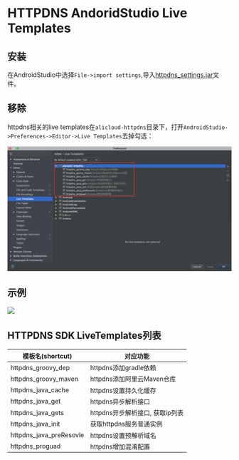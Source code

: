 # HTTPDNS AndoridStudio Live Templates

## 安装

在AndroidStudio中选择`File->import settings`,导入[httpdns_settings.jar](https://github.com/aliyun/aliyun-ams-ueo/raw/master/Android/Httpdns/assets/httpdns_settings.jar)文件。

## 移除

httpdns相关的live templates在`alicloud-httpdns`目录下，打开`AndroidStudio->Preferences->Editor->Live Templates`去掉勾选：

![](assets/httpdns_live_template_pic.png)

## 示例

![](assets/httpdns_introduce.gif)

## HTTPDNS SDK LiveTemplates列表

模板名(shortcut)|对应功能
---|---
httpdns_groovy_dep|httpdns添加gradle依赖
httpdns_groovy_maven|httpdns添加阿里云Maven仓库
httpdns_java_cache|httpdns设置持久化缓存
httpdns_java_get|httpdns异步解析接口
httpdns_java_gets|httpdns异步解析接口, 获取ip列表
httpdns_java_init|获取httpdns服务普通实例
httpdns_java_preResovle|httpdns设置预解析域名
httpdns_proguad|httpdns增加混淆配置